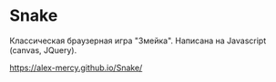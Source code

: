 # Snake

Классическая браузерная игра "Змейка". Написана на Javascript (canvas, JQuery).

https://alex-mercy.github.io/Snake/
